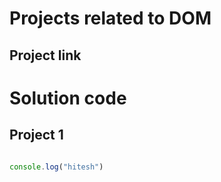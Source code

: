 # Projects related to DOM

## Project link

# Solution code

## Project 1

``` javascript

console.log("hitesh")

```